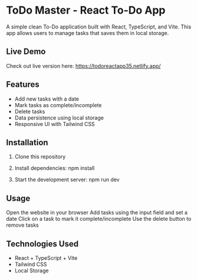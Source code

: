 # ToDo Master - React To-Do App

A simple clean To-Do application built with React, TypeScript, and Vite. This app allows users to manage tasks that saves them in local storage.

## Live Demo
Check out live version here:
https://todoreactapp35.netlify.app/

## Features

- Add new tasks with a date
- Mark tasks as complete/incomplete
- Delete tasks
- Data persistence using local storage
- Responsive UI with Tailwind CSS

## Installation

1. Clone this repository

2. Install dependencies:
   npm install

3. Start the development server:
   npm run dev

## Usage

Open the website in your browser
Add tasks using the input field and set a date
Click on a task to mark it complete/incomplete
Use the delete button to remove tasks

## Technologies Used

- React + TypeScript + Vite
- Tailwind CSS
- Local Storage
